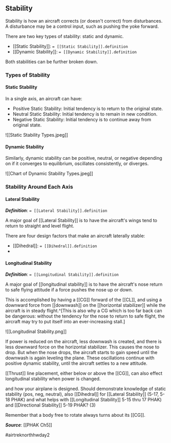 ## Stability
Stability is how an aircraft corrects (or doesn't correct) from disturbances. A disturbance may be a control input, such as pushing the yoke forward.

There are two key types of stability: static and dynamic.
- [[Static Stability]]: `= [[Static Stability]].definition`
- [[Dynamic Stability]]: `= [[Dynamic Stability]].definition`

Both stabilities can be further broken down.

### Types of Stability
#### Static Stability
In a single axis, an aircraft can have:
- Positive Static Stability: Initial tendency is to return to the original state.
- Neutral Static Stability: Initial tendency is to remain in new condition.
- Negative Static Stability: Initial tendency is to continue away from original state.

![[Static Stability Types.jpeg]]

#### Dynamic Stability
Similarly, dynamic stability can be positive, neutral, or negative depending on if it converges to equilibrium, oscillates consistently, or diverges.

![[Chart of Dynamic Stability Types.jpeg]]


### Stability Around Each Axis
#### Lateral Stability
***Definition***: `= [[Lateral Stability]].definition`

A major goal of [[Lateral Stability]] is to have the aircraft's wings tend to return to straight and level flight.

There are four design factors that make an aircraft laterally stable:
- [[Dihedral]]: `= [[Dihedral]].definition`
- 

#### Longitudinal Stability
***Definition***: `= [[Longitudinal Stability]].definition`

A major goal of [[longitudinal stability]] is to have the aircraft's nose return to safe flying attitude if a force pushes the nose up or down.

This is accomplished by having a [[CG]] forward of the [[CL]], and using a downward force from [[downwash]] on the [[horizontal stabilizer]] while the aircraft is in steady flight.^[This is also why a CG which is too far back can be dangerous: without the tendency for the nose to return to safe flight, the aircraft may try to put itself into an ever-increasing stall.]

![[Longitudinal Stability.png]]

If power is reduced on the aircraft, less downwash is created, and there is less downward force on the horizontal stabilizer. This causes the nose to drop. But when the nose drops, the aircraft starts to gain speed until the downwash is again leveling the plane. These oscillations continue with positive dynamic stability, until the aircraft settles to a new attitude.

[[Thrust]] line placement, either below or above the [[CG]], can also effect longitudinal stability when power is changed.

and how your airplane is designed. Should demonstrate knowledge of static stability (pos, neg, neutral), also [[Dihedral]] for [[Lateral Stability]] (5-17, 5-18 PHAK) and what helps with [[Longitudinal Stability]] 5-15 thru 17 PHAK) and [[Directional Stability]] 5-19 PHAK? (3)

Remember that a body free to rotate always turns about its [[CG]].


***Source***: [[PHAK Ch5]]

#airtreknorthhwday2 